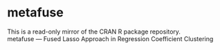 # metafuse
This is a read-only mirror of the CRAN R package repository.  metafuse — Fused Lasso Approach in Regression Coefficient Clustering  
